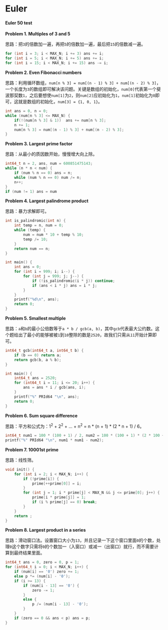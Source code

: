 # Euler
#### Euler 50 test

**Problem 1. Multiples of 3 and 5**

 思路：把`3`的倍数加一遍，再把`5`的倍数加一遍，最后把`15`的倍数减一遍。

```c
for (int i = 3; i < MAX_N; i += 3) ans += i;
for (int i = 5; i < MAX_N; i += 5) ans += i;
for (int i = 15; i < MAX_N; i += 15) ans -= i;
```

**Problem 2. Even Fibonacci numbers**

思路：利用循环数组，`num[n % 3] = num[(n - 1) % 3] + num[(n - 2) % 3]`，一个长度为`3`的数组即可解决该问题。关键是数组的初始化，`num[0]`代表第一个斐波那契数`1`，之后要想使`num[1]`为`2`，则`num[2]`应初始化为`1`，`num[1]`初始化为`0`即可，这就是数组的初始化，`num[3] = {1, 0, 1}`。

```c
int ans = 0, n = 0;
while (num[n % 3] <= MAX_N) {
    if(!(num[n % 3] & 1))  ans += num[n % 3];
    n += 1;
    num[n % 3] = num[(n - 1) % 3] + num[(n - 2) % 3];
}
```

**Problem 3. Largest prime factor**

思路：从最小的质因数开始，慢慢增大向上除。

```c
int64_t n = 2, ans, num = 600851475143;
while (n * n < num) {
    if (num % n == 0) ans = n;
    while (num % n == 0) num /= n;
    n++;
}
if (num != 1) ans = num
```

**Problem 4. Largest palindrome product**

思路：暴力求解即可。

```c
int is_palindromic(int n) {
    int temp = n, num = 0;
    while (temp) {
        num = num * 10 + temp % 10;
        temp /= 10;
    }
    return num == n;
}

int main() {
    int ans = 0;
    for (int i = 999; i; i--) {
        for (int j = 999; j; j--) {
            if (!is_palindromic(i * j)) continue;
            if (ans < i * j) ans = i * j;
        }
    }
    printf("%d\n", ans);
    return 0;
}
```

**Problem 5. Smallest multiple**

思路：`a`和`b`的最小公倍数等于`a * b / gcb(a, b)`，其中`gcb`代表最大公约数。这个题给出了最小的能够被被`1`到`10`整除的数是`2520`，故我们只需从`11`开始计算即可。

```c
int64_t gcb(int64_t a, int64_t b) {
    if (b == 0) return a;
    return gcb(b, a % b);
}

int main() {
    int64_t ans = 2520;
    for (int64_t i = 11; i <= 20; i++) {
        ans = ans * i / gcb(ans, i);
    }
    printf("%" PRId64 "\n", ans);
    return 0;
}
```

**Problem 6. Sum square difference**

 思路：平方和公式为：1<sup>2</sup> + 2<sup>2</sup> + ... + n<sup>2</sup> = n * (n + 1) * (2 * n + 1) / 6。

```c
int64_t num1 = 100 * (100 + 1) / 2, num2 = 100 * (100 + 1) * (2 * 100 + 1) / 6;
printf("%" PRId64 "\n", num1 * num1 - num2);
```

**Problem 7. 10001st prime**

思路：线性筛。

```c
void init() {
    for (int i = 2; i < MAX_N; i++) {
        if (!prime[i]) {
            prime[++prime[0]] = i;
        }
        for (int j = 1; i * prime[j] < MAX_N && j <= prime[0]; j++) {
            prime[i * prime[j]] = 1;
            if (i % prime[j] == 0) break;
        }
    }
    return ;
}
```

**Problem 8. Largest product in a series**

思路：滑动窗口法。设置窗口大小为`13`，并且记录一下这个窗口里面`0`的个数，处理`0`这个数字只需将`0`的个数加一（入窗口）或减一（出窗口）就行，而不需要计算到最终结果里面。

```c
int64_t ans = 0, zero = 0, p = 1;
for (int64_t i = 0; i < MAX_N; i++) {
    if (num[i] == '0') zero += 1;
    else p *= (num[i] - '0');
    if (i >= 13) {
        if (num[i - 13] == '0') {
            zero -= 1;
        }
        else {
            p /= (num[i - 13] - '0');
        }
    }
    if (zero == 0 && ans < p) ans = p;
}
```

